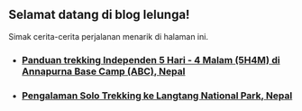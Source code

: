---
---

## Selamat datang di blog lelunga!
Simak cerita-cerita perjalanan menarik di halaman ini.

- ### [Panduan trekking Independen 5 Hari - 4 Malam (5H4M) di Annapurna Base Camp (ABC), Nepal](/posts/trekking-independen-ke-annapurna-base-camp)
- ### [Pengalaman Solo Trekking ke Langtang National Park, Nepal](/posts/trekking-independen-ke-annapurna-base-camp)
